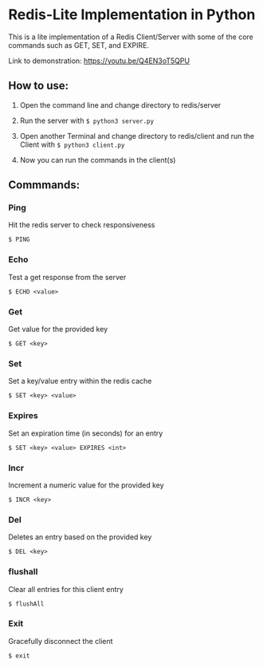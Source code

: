 # Redis-Lite Implementation in Python

This is a lite implementation of a Redis Client/Server with some of the core commands such as GET, SET, and EXPIRE.

Link to demonstration: https://youtu.be/Q4EN3oT5QPU 

## How to use:
1. Open the command line and change directory to redis/server
2. Run the server with ```$ python3 server.py```

3. Open another Terminal and change directory to redis/client and run the Client with ```$ python3 client.py```
4. Now you can run the commands in the client(s)

## Commmands:

### Ping 
Hit the redis server to check responsiveness
```
$ PING
```

### Echo
Test a get response from the server
```
$ ECHO <value>
```

### Get
Get value for the provided key
```
$ GET <key>
```

### Set
Set a key/value entry within the redis cache
```
$ SET <key> <value>
```

### Expires
Set an expiration time (in seconds) for an entry
```
$ SET <key> <value> EXPIRES <int>
```

### Incr
Increment a numeric value for the provided key
```
$ INCR <key>
```

### Del
Deletes an entry based on the provided key
```
$ DEL <key>
```

### flushall
Clear all entries for this client entry
```
$ flushAll
```

### Exit
Gracefully disconnect the client
```
$ exit
```
